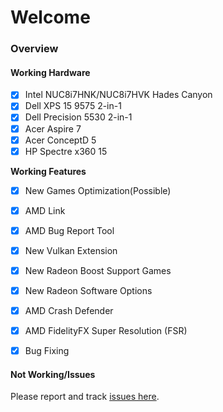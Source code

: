 # Welcome


### Overview



#### Working Hardware

* [x] Intel NUC8i7HNK/NUC8i7HVK Hades Canyon
* [x] Dell XPS 15 9575 2-in-1
* [x] Dell Precision 5530 2-in-1
* [x] Acer Aspire 7
* [x] Acer ConceptD 5
* [x] HP Spectre x360 15

**Working Features**

* [x] New Games Optimization(Possible)
* [x] AMD Link
* [x] AMD Bug Report Tool
* [x] New Vulkan Extension
* [x] New Radeon Boost Support Games
* [x] New Radeon Software Options
* [x] AMD Crash Defender
* [x] AMD FidelityFX Super Resolution (FSR)
* [x] Bug Fixing



#### Not Working/Issues

Please report and track [issues here](https://github.com/leogcry22/Hades-VegaM/issues).

